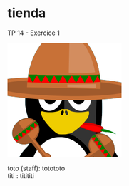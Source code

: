 # tienda

TP 14 - Exercice 1

![Pingouin Mexicain](./tienda/empanadas/static/empanadas/img/mexicanPingouin.png)

toto (staff): totototo \
titi : titititi